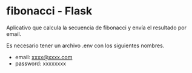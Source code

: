# fibonacci - Flask

Aplicativo que calcula la secuencia de fibonacci y envía el resultado por email.

Es necesario tener un archivo .env con los siguientes nombres.

- email: xxxx@xxxx.com
- password: xxxxxxxx

